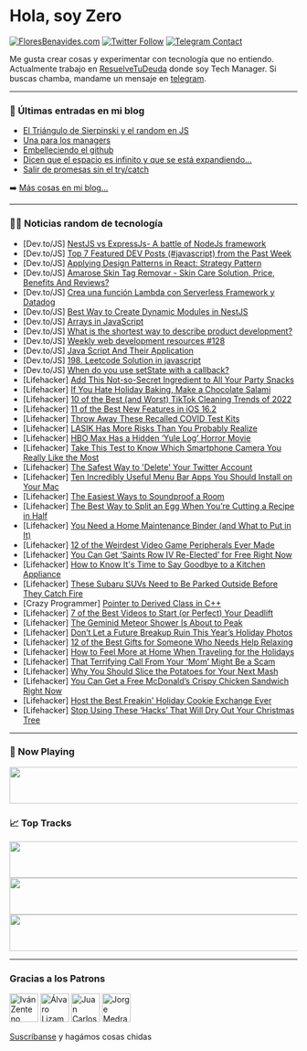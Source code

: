 # Hola, soy Zero

[![FloresBenavides.com](https://img.shields.io/website?down_message=oops&label=MiBlog&style=for-the-badge&up_message=online&url=https%3A%2F%2Ffloresbenavides.com)](https://floresbenavides.com) [![Twitter Follow](https://img.shields.io/twitter/follow/ZeroDragon?color=%231DA1F2&label=Follow&logo=twitter&logoColor=ffffff&style=for-the-badge)](https://twitter.com/zerodragon) [![Telegram Contact](https://img.shields.io/badge/escr%C3%ADbeme-ZeroDragon-%2326A5E4?style=for-the-badge&logo=telegram)](https://t.me/zerodragon)

Me gusta crear cosas y experimentar con tecnología que no entiendo.
Actualmente trabajo en [ResuelveTuDeuda](http://github.com/resuelve) donde soy Tech Manager.
Si buscas chamba, mandame un mensaje en [telegram](https://t.me/zerodragon).

---

### 📕 Últimas entradas en mi blog
<!-- BLOG-POST-LIST:START -->
- [El Triángulo de Sierpinski y el random en JS](https://floresbenavides.com/el-triangulo-de-sierpinski-y-el-random-en-js/)
- [Una para los managers](https://floresbenavides.com/una-para-los-managers/)
- [Embelleciendo el github](https://floresbenavides.com/embelleciendo-el-github/)
- [Dicen que el espacio es infinito y que se está expandiendo…](https://floresbenavides.com/dicen-que-el-espacio-es-infinito-y-que-se-esta-expandiendo/)
- [Salir de promesas sin el try/catch](https://floresbenavides.com/salir-de-promesas-sin-el-try-catch/)
<!-- BLOG-POST-LIST:END -->

➡️ [Más cosas en mi blog...](https://floresbenavides.com)

---

### 👨‍💻 Noticias random de tecnología
<!-- TECH-POSTS:START -->
- [Dev.to/JS] [NestJS vs ExpressJs- A battle of NodeJs framework](https://dev.to/errsole/nestjs-vs-expressjs-a-battle-of-nodejs-framework-3c7n)
- [Dev.to/JS] [Top 7 Featured DEV Posts &lpar;#javascript&rpar; from the Past Week](https://dev.to/c4r4x35/top-7-featured-dev-posts-javascript-from-the-past-week-3ig1)
- [Dev.to/JS] [Applying Design Patterns in React: Strategy Pattern](https://dev.to/itshugo/applying-design-patterns-in-react-strategy-pattern-enn)
- [Dev.to/JS] [Amarose Skin Tag Removar - Skin Care Solution, Price, Benefits And Reviews?](https://dev.to/ydsakhbsa/amarose-skin-tag-removar-skin-care-solution-price-benefits-and-reviews-5dei)
- [Dev.to/JS] [Crea una función Lambda con Serverless Framework y Datadog](https://dev.to/dani_avila7/crea-una-funcion-lambda-con-serverless-framework-y-datadog-2ol8)
- [Dev.to/JS] [Best Way to Create Dynamic Modules in NestJS](https://dev.to/nooptoday/best-way-to-create-dynamic-modules-in-nestjs-5003)
- [Dev.to/JS] [Arrays in JavaScript](https://dev.to/indirakumar/arrays-in-javascript-3041)
- [Dev.to/JS] [What is the shortest way to describe product development?](https://dev.to/amelia792/what-is-the-shortest-way-to-describe-product-development-1bgk)
- [Dev.to/JS] [Weekly web development resources #128](https://dev.to/vincenius/weekly-web-development-resources-128-2nh7)
- [Dev.to/JS] [Java Script And Their Application](https://dev.to/infiraise/java-script-and-their-application-28il)
- [Dev.to/JS] [198. Leetcode Solution in javascript](https://dev.to/chiki1601/198-leetcode-solution-in-javascript-492f)
- [Dev.to/JS] [When do you use setState with a callback?](https://dev.to/csituma/when-do-you-use-setstate-with-a-callback-1f3g)
- [Lifehacker] [Add This Not-so-Secret Ingredient to All Your Party Snacks](https://lifehacker.com/add-this-not-so-secret-ingredient-to-all-your-party-sna-1849889837)
- [Lifehacker] [If You Hate Holiday Baking, Make a Chocolate Salami](https://lifehacker.com/if-you-hate-holiday-baking-make-a-chocolate-salami-1849889505)
- [Lifehacker] [10 of the Best &lpar;and Worst&rpar; TikTok Cleaning Trends of 2022](https://lifehacker.com/10-of-the-best-and-worst-tiktok-cleaning-trends-of-20-1849888910)
- [Lifehacker] [11 of the Best New Features in iOS 16.2](https://lifehacker.com/11-of-the-best-new-features-in-ios-16-2-1849888579)
- [Lifehacker] [Throw Away These Recalled COVID Test Kits](https://lifehacker.com/throw-away-these-recalled-covid-test-kits-1849889056)
- [Lifehacker] [LASIK Has More Risks Than You Probably Realize](https://lifehacker.com/lasik-has-more-risks-than-you-probably-realize-1849888998)
- [Lifehacker] [HBO Max Has a Hidden ‘Yule Log’ Horror Movie](https://lifehacker.com/hbo-max-has-a-hidden-yule-log-horror-movie-1849888811)
- [Lifehacker] [Take This Test to Know Which Smartphone Camera You Really Like the Most](https://lifehacker.com/take-this-test-to-know-which-smartphone-camera-you-real-1849887577)
- [Lifehacker] [The Safest Way to &#39;Delete&#39; Your Twitter Account](https://lifehacker.com/the-safest-way-to-delete-your-twitter-account-1849888259)
- [Lifehacker] [Ten Incredibly Useful Menu Bar Apps You Should Install on Your Mac](https://lifehacker.com/ten-incredibly-useful-menu-bar-apps-you-should-install-1849887075)
- [Lifehacker] [The Easiest Ways to Soundproof a Room](https://lifehacker.com/the-easiest-ways-to-soundproof-a-room-1849886154)
- [Lifehacker] [The Best Way to Split an Egg When You’re Cutting a Recipe in Half](https://lifehacker.com/the-best-way-to-split-an-egg-when-you-re-cutting-a-reci-1849887360)
- [Lifehacker] [You Need a Home Maintenance Binder &lpar;and What to Put in It&rpar;](https://lifehacker.com/you-need-a-home-maintenance-binder-and-what-to-put-in-1849886014)
- [Lifehacker] [12 of the Weirdest Video Game Peripherals Ever Made](https://lifehacker.com/12-of-the-weirdest-video-game-peripherals-ever-made-1849886219)
- [Lifehacker] [You Can Get ‘Saints Row IV Re-Elected’ for Free Right Now](https://lifehacker.com/you-can-get-saints-row-iv-re-elected-for-free-right-n-1849884926)
- [Lifehacker] [How to Know It&#39;s Time to Say Goodbye to a Kitchen Appliance](https://lifehacker.com/how-to-know-its-time-to-say-goodbye-to-a-kitchen-applia-1849883895)
- [Lifehacker] [These Subaru SUVs Need to Be Parked Outside Before They Catch Fire](https://lifehacker.com/these-subaru-suvs-need-to-be-parked-outside-before-they-1849883954)
- [Crazy Programmer] [Pointer to Derived Class in C++](https://www.thecrazyprogrammer.com/2022/12/pointer-to-derived-class-in-c.html)
- [Lifehacker] [7 of the Best Videos to Start &lpar;or Perfect&rpar; Your Deadlift](https://lifehacker.com/7-of-the-best-videos-to-start-or-perfect-your-deadlif-1849884715)
- [Lifehacker] [The Geminid Meteor Shower Is About to Peak](https://lifehacker.com/the-geminid-meteor-shower-is-about-to-peak-1849884314)
- [Lifehacker] [Don’t Let a Future Breakup Ruin This Year’s Holiday Photos](https://lifehacker.com/don-t-let-a-future-breakup-ruin-this-year-s-holiday-pho-1849883978)
- [Lifehacker] [12 of the Best Gifts for Someone Who Needs Help Relaxing](https://lifehacker.com/12-of-the-best-gifts-for-someone-who-needs-help-relaxin-1849883700)
- [Lifehacker] [How to Feel More at Home When Traveling for the Holidays](https://lifehacker.com/how-to-feel-more-at-home-when-traveling-for-the-holiday-1849882815)
- [Lifehacker] [That Terrifying Call From Your ‘Mom’ Might Be a Scam](https://lifehacker.com/that-terrifying-call-from-your-mom-might-be-a-scam-1849883646)
- [Lifehacker] [Why You Should Slice the Potatoes for Your Next Mash](https://lifehacker.com/why-you-should-slice-the-potatoes-for-your-next-mash-1849883620)
- [Lifehacker] [You Can Get a Free McDonald’s Crispy Chicken Sandwich Right Now](https://lifehacker.com/you-can-get-a-free-mcdonald-s-crispy-chicken-sandwich-r-1849883072)
- [Lifehacker] [Host the Best Freakin&#39; Holiday Cookie Exchange Ever](https://lifehacker.com/host-the-best-freakin-holiday-cookie-exchange-ever-1849883109)
- [Lifehacker] [Stop Using These ‘Hacks’ That Will Dry Out Your Christmas Tree](https://lifehacker.com/stop-using-these-hacks-that-will-kill-your-christmas-1849883207)<!-- TECH-POSTS:END -->

---

### 🎵 Now Playing
<a href="https://spotify-now-playing-dun.vercel.app/now-playing?open"><img src="https://spotify-now-playing-dun.vercel.app/now-playing" width="540" height="64"></a>

### 📈 Top Tracks
<a href="https://spotify-now-playing-dun.vercel.app/top-tracks?i=1&open"><img src="https://spotify-now-playing-dun.vercel.app/top-tracks?i=1" width="540" height="64"></a>
<a href="https://spotify-now-playing-dun.vercel.app/top-tracks?i=2&open"><img src="https://spotify-now-playing-dun.vercel.app/top-tracks?i=2" width="540" height="64"></a>
<a href="https://spotify-now-playing-dun.vercel.app/top-tracks?i=3&open"><img src="https://spotify-now-playing-dun.vercel.app/top-tracks?i=3" width="540" height="64"></a>

---

### Gracias a los Patrons
[<img src="https://avatars.githubusercontent.com/u/243380?v=4" alt="Iván Zenteno" width="50px">](https://github.com/k001) [<img src="https://avatars.githubusercontent.com/u/19955639?v=4" alt="Álvaro Lizama" width="50px">](https://github.com/alvarolizama) [<img src="https://avatars.githubusercontent.com/u/2718753?v=4" alt="Juan Carlos Ruiz" width="50px">](https://github.com/JuanCrg90) [<img src="https://avatars.githubusercontent.com/u/37025?v=4" alt="Jorge Medrano" width="50px">](https://github.com/h1pp1e) 

[Suscríbanse](https://www.patreon.com/zerodragon) y hagámos cosas chidas
